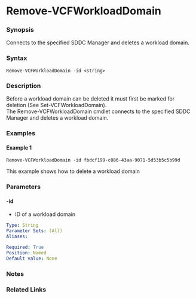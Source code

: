 # Remove-VCFWorkloadDomain

### Synopsis
Connects to the specified SDDC Manager and deletes a workload domain.

### Syntax
```
Remove-VCFWorkloadDomain -id <string>
```

### Description
Before a workload domain can be deleted it must first be marked for deletion (See Set-VCFWorkloadDomain).  
The Remove-VCFWorkloadDomain cmdlet connects to the specified SDDC Manager and deletes a workload domain.  

### Examples
#### Example 1
```
Remove-VCFWorkloadDomain -id fbdcf199-c086-43aa-9071-5d53b5c5b99d
```
This example shows how to delete a workload domain

### Parameters

#### -id
- ID of a workload domain

```yaml
Type: String
Parameter Sets: (All)
Aliases:

Required: True
Position: Named
Default value: None
```

### Notes

### Related Links
